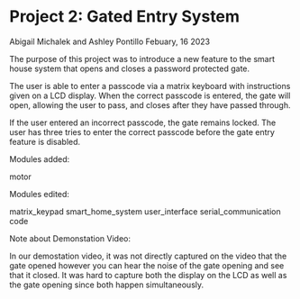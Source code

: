 # Project 2: Gated Entry System
Abigail Michalek and Ashley Pontillo
Febuary, 16 2023

The purpose of this project was to introduce a new feature to the smart house system that opens and closes a password protected gate. 

The user is able to enter a passcode via a matrix keyboard with instructions given on a LCD display. When the correct passcode is entered, the gate will open, allowing the user to pass, and closes after they have passed through.

If the user entered an incorrect passcode, the gate remains locked. The user has three tries to enter the correct passcode before the gate entry feature is disabled.

Modules added:

motor
    
Modules edited:

matrix_keypad
smart_home_system
user_interface
serial_communication
code
    
    
Note about Demonstation Video:

In our demostation video, it was not directly captured on the video that the gate opened however you can hear the noise of the gate opening and see that it closed. It was hard to capture both the display on the LCD as well as the gate opening since both happen simultaneously. 
